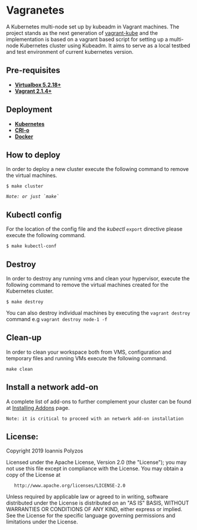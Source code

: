 # Vagranetes

A Kubernetes multi-node set up by kubeadm in Vagrant machines. The project stands as the next generation of [vagrant-kube](http://github.com/ipolyzos/vagrant-kube) and the implementation is based on a vagrant based script for setting up a multi-node Kubernetes cluster using Kubeadm. It aims to serve as a local testbed and test environment of current kubernetes version.

## Pre-requisites
 * **[Virtualbox 5.2.18+](https://www.virtualbox.org)**
 * **[Vagrant 2.1.4+](https://www.vagrantup.com)**

## Deployment 
 * **[Kubernetes](https://kubernetes.io)** 
 * **[CRI-o](http://)** 
 * **[Docker](https://docker.io)**

## How to deploy
In order to deploy a new cluster execute the following command to remove the virtual machines.
```
$ make cluster 
```

_``
Note:
    or just `make`
``_

## Kubectl config

For the location of the config file and the _kubectl_ `export` directive please execute the following command.
```
$ make kubectl-conf
```

## Destroy

In order to destroy any running vms and clean your hypervisor, execute the following command to remove the virtual machines created for the Kubernetes cluster.
```
$ make destroy
```

You can also destroy individual machines by executing the `vagrant destroy` command e.g `vagrant destroy node-1 -f`

## Clean-up

In order to clean your workspace both from VMS, configuration and temporary files and running VMs execute the following command.
```
make clean
```

## Install a network add-on

A complete list of add-ons to further complement your cluster can be found at [Installing Addons](https://kubernetes.io/docs/concepts/cluster-administration/addons/) page. 

``
Note:
    it is critical to proceed with an network add-on installation
``


##  License:

   Copyright 2019 Ioannis Polyzos

   Licensed under the Apache License, Version 2.0 (the "License");
   you may not use this file except in compliance with the License.
   You may obtain a copy of the License at

       http://www.apache.org/licenses/LICENSE-2.0

   Unless required by applicable law or agreed to in writing, software
   distributed under the License is distributed on an "AS IS" BASIS,
   WITHOUT WARRANTIES OR CONDITIONS OF ANY KIND, either express or implied.
   See the License for the specific language governing permissions and
   limitations under the License.
